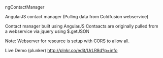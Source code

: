 ngContactManager

AngularJS contact manager (Pulling data from Coldfusion webservice)

Contact manager built using AngularJS
Contaacts are originally pulled from a webservice via jquery using $.getJSON

Note: Webserver for resource is setup with CORS to allow all.

Live Demo (plunker)
http://plnkr.co/edit/UrLR8d?p=info
